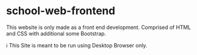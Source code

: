 # school-web-frontend
This website is only made as a front end development. Comprised of HTML and CSS with additional some Bootstrap.

ℹ️ This Site is meant to be run using Desktop Browser only.

